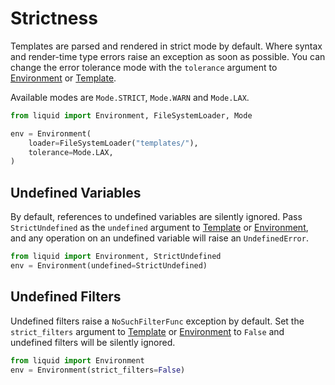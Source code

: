 # Strictness

Templates are parsed and rendered in strict mode by default. Where syntax and render-time type
errors raise an exception as soon as possible. You can change the error tolerance mode with the
`tolerance` argument to [Environment](../api/Environment) or [Template](../api/Template).

Available modes are `Mode.STRICT`, `Mode.WARN` and `Mode.LAX`.

```python
from liquid import Environment, FileSystemLoader, Mode

env = Environment(
    loader=FileSystemLoader("templates/"),
    tolerance=Mode.LAX,
)
```

## Undefined Variables

By default, references to undefined variables are silently ignored. Pass `StrictUndefined` as the
`undefined` argument to [Template](../api/Template) or [Environment](../api/Environment), and
any operation on an undefined variable will raise an `UndefinedError`.

```python
from liquid import Environment, StrictUndefined
env = Environment(undefined=StrictUndefined)
```

## Undefined Filters

Undefined filters raise a `NoSuchFilterFunc` exception by default. Set the `strict_filters`
argument to [Template](../api/Template) or [Environment](../api/Environment) to `False` and
undefined filters will be silently ignored.

```python
from liquid import Environment
env = Environment(strict_filters=False)
```
